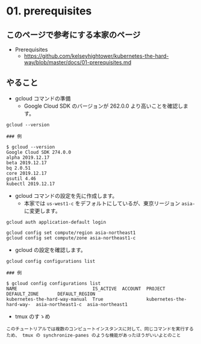 # 01. prerequisites

## このページで参考にする本家のページ

+ Prerequisites
  + https://github.com/kelseyhightower/kubernetes-the-hard-way/blob/master/docs/01-prerequisites.md

## やること

+ gcloud コマンドの準備
  + Google Cloud SDK のバージョンが 262.0.0 より高いことを確認します。

```
gcloud --version
```
```
### 例

$ gcloud --version
Google Cloud SDK 274.0.0
alpha 2019.12.17
beta 2019.12.17
bq 2.0.51
core 2019.12.17
gsutil 4.46
kubectl 2019.12.17
```

+ gcloud コマンドの設定を先に作成します。
  + 本家では `us-west1-c` をデフォルトにしているが、東京リージョン `asia-` に変更します。

```
gcloud auth application-default login
```
```
gcloud config set compute/region asia-northeast1
gcloud config set compute/zone asia-northeast1-c
```

+ gcloud の設定を確認します。

```
gcloud config configurations list
```
```
### 例

$ gcloud config configurations list
NAME                            IS_ACTIVE  ACCOUNT  PROJECT                         DEFAULT_ZONE       DEFAULT_REGION
kubernetes-the-hard-way-manual  True                kubernetes-the-hard-way-  asia-northeast1-c  asia-northeast1
```

+ tmux のすゝめ

```
このチュートリアルでは複数のコンピュートインスタンスに対して、同じコマンドを実行するため、 tmux の synchronize-panes のような機能があったほうがいいよとのこと
```
